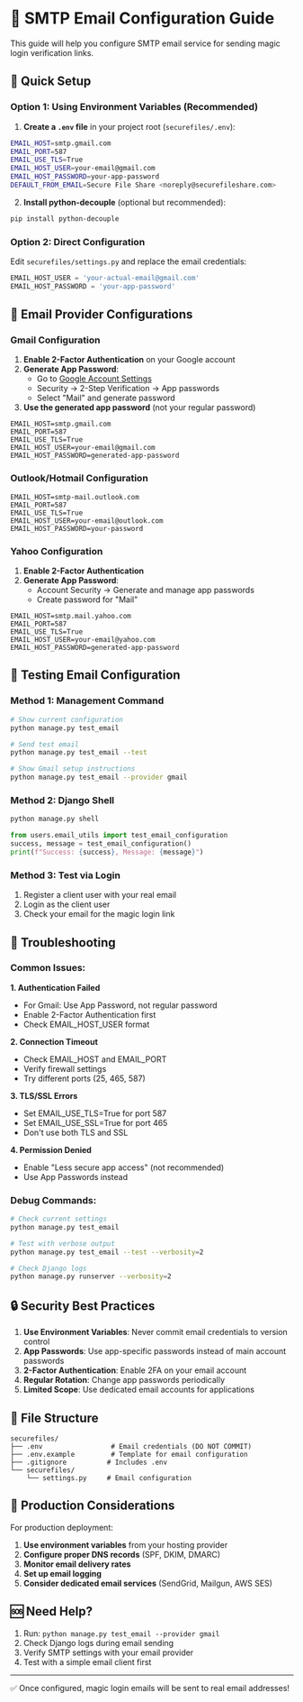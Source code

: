 # 📧 SMTP Email Configuration Guide

This guide will help you configure SMTP email service for sending magic login verification links.

## 🚀 Quick Setup

### Option 1: Using Environment Variables (Recommended)

1. **Create a `.env` file** in your project root (`securefiles/.env`):
```bash
EMAIL_HOST=smtp.gmail.com
EMAIL_PORT=587
EMAIL_USE_TLS=True
EMAIL_HOST_USER=your-email@gmail.com
EMAIL_HOST_PASSWORD=your-app-password
DEFAULT_FROM_EMAIL=Secure File Share <noreply@securefileshare.com>
```

2. **Install python-decouple** (optional but recommended):
```bash
pip install python-decouple
```

### Option 2: Direct Configuration

Edit `securefiles/settings.py` and replace the email credentials:

```python
EMAIL_HOST_USER = 'your-actual-email@gmail.com'
EMAIL_HOST_PASSWORD = 'your-app-password'
```

## 📧 Email Provider Configurations

### Gmail Configuration

1. **Enable 2-Factor Authentication** on your Google account
2. **Generate App Password**:
   - Go to [Google Account Settings](https://myaccount.google.com/)
   - Security → 2-Step Verification → App passwords
   - Select "Mail" and generate password
3. **Use the generated app password** (not your regular password)

```env
EMAIL_HOST=smtp.gmail.com
EMAIL_PORT=587
EMAIL_USE_TLS=True
EMAIL_HOST_USER=your-email@gmail.com
EMAIL_HOST_PASSWORD=generated-app-password
```

### Outlook/Hotmail Configuration

```env
EMAIL_HOST=smtp-mail.outlook.com
EMAIL_PORT=587
EMAIL_USE_TLS=True
EMAIL_HOST_USER=your-email@outlook.com
EMAIL_HOST_PASSWORD=your-password
```

### Yahoo Configuration

1. **Enable 2-Factor Authentication**
2. **Generate App Password**:
   - Account Security → Generate and manage app passwords
   - Create password for "Mail"

```env
EMAIL_HOST=smtp.mail.yahoo.com
EMAIL_PORT=587
EMAIL_USE_TLS=True
EMAIL_HOST_USER=your-email@yahoo.com
EMAIL_HOST_PASSWORD=generated-app-password
```

## 🧪 Testing Email Configuration

### Method 1: Management Command
```bash
# Show current configuration
python manage.py test_email

# Send test email
python manage.py test_email --test

# Show Gmail setup instructions
python manage.py test_email --provider gmail
```

### Method 2: Django Shell
```bash
python manage.py shell
```

```python
from users.email_utils import test_email_configuration
success, message = test_email_configuration()
print(f"Success: {success}, Message: {message}")
```

### Method 3: Test via Login
1. Register a client user with your real email
2. Login as the client user
3. Check your email for the magic login link

## 🔧 Troubleshooting

### Common Issues:

**1. Authentication Failed**
- For Gmail: Use App Password, not regular password
- Enable 2-Factor Authentication first
- Check EMAIL_HOST_USER format

**2. Connection Timeout**
- Check EMAIL_HOST and EMAIL_PORT
- Verify firewall settings
- Try different ports (25, 465, 587)

**3. TLS/SSL Errors**
- Set EMAIL_USE_TLS=True for port 587
- Set EMAIL_USE_SSL=True for port 465
- Don't use both TLS and SSL

**4. Permission Denied**
- Enable "Less secure app access" (not recommended)
- Use App Passwords instead

### Debug Commands:

```bash
# Check current settings
python manage.py test_email

# Test with verbose output
python manage.py test_email --test --verbosity=2

# Check Django logs
python manage.py runserver --verbosity=2
```

## 🔒 Security Best Practices

1. **Use Environment Variables**: Never commit email credentials to version control
2. **App Passwords**: Use app-specific passwords instead of main account passwords
3. **2-Factor Authentication**: Enable 2FA on your email account
4. **Regular Rotation**: Change app passwords periodically
5. **Limited Scope**: Use dedicated email accounts for applications

## 📁 File Structure

```
securefiles/
├── .env                 # Email credentials (DO NOT COMMIT)
├── .env.example         # Template for email configuration
├── .gitignore          # Includes .env
└── securefiles/
    └── settings.py     # Email configuration
```

## 🎯 Production Considerations

For production deployment:

1. **Use environment variables** from your hosting provider
2. **Configure proper DNS records** (SPF, DKIM, DMARC)
3. **Monitor email delivery rates**
4. **Set up email logging**
5. **Consider dedicated email services** (SendGrid, Mailgun, AWS SES)

## 🆘 Need Help?

1. Run: `python manage.py test_email --provider gmail`
2. Check Django logs during email sending
3. Verify SMTP settings with your email provider
4. Test with a simple email client first

---

✅ Once configured, magic login emails will be sent to real email addresses!
